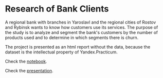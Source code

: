 # Research of Bank Clients

A regional bank with branches in Yaroslavl and the regional cities of Rostov and Rybinsk wants to know how customers use its services. The purpose of the study is to analyze and segment the bank's customers by the number of products used and to determine in which segments there is churn. 

The project is presented as an html report without the data, because the dataset is the intellectual property of Yandex.Practicum.

Check the [notebook](https://liliia-ermakova.github.io/portfolio/Research_of_Bank_Clients.html).

Check the [presentation](https://drive.google.com/file/d/1Eiuw9Nr9u5hqsmaC7AIpZzo2st1vuiY8/view?usp=sharing).